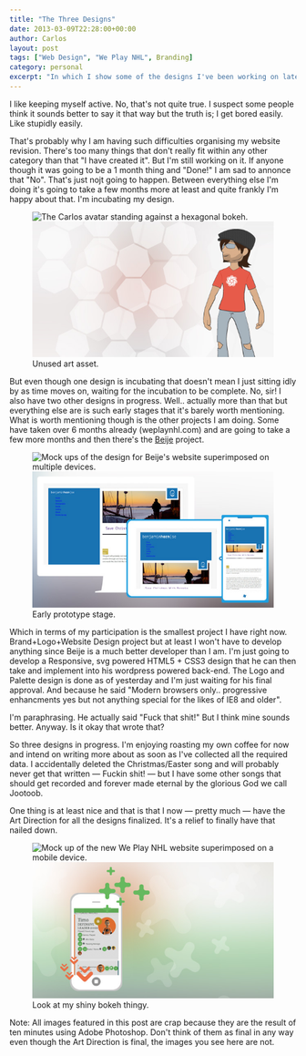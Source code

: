 ```yaml
---
title: "The Three Designs"
date: 2013-03-09T22:28:00+00:00
author: Carlos
layout: post
tags: ["Web Design", "We Play NHL", Branding]
category: personal
excerpt: "In which I show some of the designs I've been working on lately."
---
```

I like keeping myself active. No, that's not quite true. I suspect some people think it sounds better to say it that way but the truth is; I get bored easily. Like stupidly easily.
  
That's probably why I am having such difficulties organising my website revision. There's too many things that don't really fit within any other category than that "I have created it". But I'm still working on it. If anyone though it was going to be a 1 month thing and "Done!" I am sad to annonce that "No". That's just nojt going to happen. Between everything else I'm doing it's going to take a few months more at least and quite frankly I'm happy about that. I'm incubating my design.

<figure>
    <img class="js-lazy-load" data-original="/assets/posts/2013/03/carlos-preview.jpg" alt="The Carlos avatar standing against a hexagonal bokeh.">
  <noscript>
    <img src="/assets/posts/2013/03/carlos-preview.jpg" alt="The Carlos avatar standing against a hexagonal bokeh.">
  </noscript>
  <figcaption>Unused art asset.</figcaption>
</figure>

But even though one design is incubating that doesn't mean I just sitting idly by as time moves on, waiting for the incubation to be complete. No, sir! I also have two other designs in progress. Well.. actually more than that but everything else are is such early stages that it's barely worth mentioning. What is worth mentioning though is the other projects I am doing. Some have taken over 6 months already (weplaynhl.com) and are going to take a few more months and then there's the <a href="http://www.benjaminhorn.se/" >Beije</a> project.

<figure>
    <img class="js-lazy-load" data-original="/assets/posts/2013/03/beije.jpg" alt="Mock ups of the design for Beije's website superimposed on multiple devices.">
  <noscript>
    <img src="/assets/posts/2013/03/beije.jpg" alt="Mock ups of the design for Beije's website superimposed on multiple devices.">
  </noscript>
  <figcaption>Early prototype stage.</figcaption>
</figure>

Which in terms of my participation is the smallest project I have right now. Brand+Logo+Website Design project but at least I won't have to develop anything since Beije is a much better developer than I am. I'm just going to develop a Responsive, svg powered HTML5 + CSS3 design that he can then take and implement into his wordpress powered back-end. The Logo and Palette design is done as of yesterday and I'm just waiting for his final approval. And because he said "Modern browsers only.. progressive enhancments yes but not anything special for the likes of IE8 and older".

I'm paraphrasing. He actually said "Fuck that shit!" But I think mine sounds better. Anyway. Is it okay that wrote that?

So three designs in progress. I'm enjoying roasting my own coffee for now and intend on writing more about as soon as I've collected all the required data. I accidentally deleted the Christmas/Easter song and will probably never get that written — Fuckin shit! — but I have some other songs that should get recorded and forever made eternal by the glorious God we call Jootoob.

One thing is at least nice and that is that I now — pretty much — have the Art Direction for all the designs finalized. It's a relief to finally have that nailed down.

<figure>
    <img class="js-lazy-load" data-original="/assets/posts/2013/03/weplaynhl-preview.jpg" alt="Mock up of the new We Play NHL website superimposed on a mobile device.">
  <noscript>
    <img src="/assets/posts/2013/03/weplaynhl-preview.jpg" alt="Mock up of the new We Play NHL website superimposed on a mobile device.">
  </noscript>
  <figcaption>Look at my shiny bokeh thingy.</figcaption>
</figure>

Note: All images featured in this post are crap because they are the result of ten minutes using Adobe Photoshop. Don't think of them as final in any way even though the Art Direction is final, the images you see here are not.
